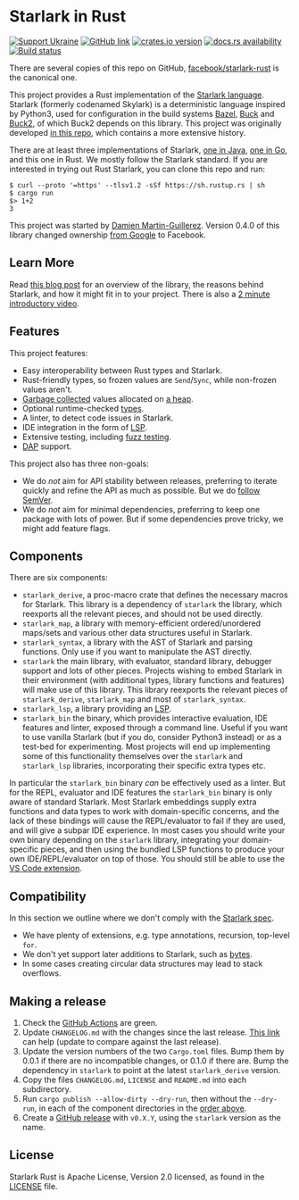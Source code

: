 # Starlark in Rust

[![Support Ukraine](https://img.shields.io/badge/Support-Ukraine-FFD500?style=flat&labelColor=005BBB)](https://opensource.fb.com/support-ukraine)
[![GitHub link](https://img.shields.io/badge/GitHub-facebook%2Fstarlark--rust-blue.svg)](https://github.com/facebook/starlark-rust)
[![crates.io version](https://img.shields.io/crates/v/starlark.svg)](https://crates.io/crates/starlark)
[![docs.rs availability](https://img.shields.io/docsrs/starlark?label=docs.rs)](https://docs.rs/starlark/)
[![Build status](https://img.shields.io/github/actions/workflow/status/facebook/starlark-rust/ci.yml?branch=main)](https://github.com/facebook/starlark-rust/actions)

There are several copies of this repo on GitHub,
[facebook/starlark-rust](https://github.com/facebook/starlark-rust) is the
canonical one.

This project provides a Rust implementation of the
[Starlark language](https://github.com/bazelbuild/starlark/blob/master/spec.md).
Starlark (formerly codenamed Skylark) is a deterministic language inspired by
Python3, used for configuration in the build systems
[Bazel](https://bazel.build), [Buck](https://buck.build) and
[Buck2](https://buck2.build), of which Buck2 depends on this library. This
project was originally developed
[in this repo](https://github.com/google/starlark-rust), which contains a more
extensive history.

There are at least three implementations of Starlark,
[one in Java](https://github.com/bazelbuild/starlark),
[one in Go](https://github.com/google/starlark-go), and this one in Rust. We
mostly follow the Starlark standard. If you are interested in trying out Rust
Starlark, you can clone this repo and run:

```shell
$ curl --proto '=https' --tlsv1.2 -sSf https://sh.rustup.rs | sh
$ cargo run
$> 1+2
3
```

This project was started by
[Damien Martin-Guillerez](https://github.com/damienmg). Version 0.4.0 of this
library changed ownership [from Google](https://github.com/google/starlark-rust)
to Facebook.

## Learn More

Read
[this blog post](https://developers.facebook.com/blog/post/2021/04/08/rust-starlark-library/)
for an overview of the library, the reasons behind Starlark, and how it might
fit in to your project. There is also a
[2 minute introductory video](https://www.youtube.com/watch?v=3kHER3KIPj4).

## Features

This project features:

- Easy interoperability between Rust types and Starlark.
- Rust-friendly types, so frozen values are `Send`/`Sync`, while non-frozen
  values aren't.
- [Garbage collected](docs/gc.md) values allocated on [a heap](docs/heaps.md).
- Optional runtime-checked [types](docs/types.md).
- A linter, to detect code issues in Starlark.
- IDE integration in the form of
  [LSP](https://microsoft.github.io/language-server-protocol/).
- Extensive testing, including
  [fuzz testing](https://github.com/google/oss-fuzz/tree/master/projects/starlark-rust).
- [DAP](https://microsoft.github.io/debug-adapter-protocol/) support.

This project also has three non-goals:

- We do _not_ aim for API stability between releases, preferring to iterate
  quickly and refine the API as much as possible. But we do
  [follow SemVer](https://doc.rust-lang.org/cargo/reference/semver.html).
- We do _not_ aim for minimal dependencies, preferring to keep one package with
  lots of power. But if some dependencies prove tricky, we might add feature
  flags.

## Components

There are six components:

- `starlark_derive`, a proc-macro crate that defines the necessary macros for
  Starlark. This library is a dependency of `starlark` the library, which
  reexports all the relevant pieces, and should not be used directly.
- `starlark_map`, a library with memory-efficient ordered/unordered maps/sets
  and various other data structures useful in Starlark.
- `starlark_syntax`, a library with the AST of Starlark and parsing functions.
  Only use if you want to manipulate the AST directly.
- `starlark` the main library, with evaluator, standard library, debugger
  support and lots of other pieces. Projects wishing to embed Starlark in their
  environment (with additional types, library functions and features) will make
  use of this library. This library reexports the relevant pieces of
  `starlark_derive`, `starlark_map` and most of `starlark_syntax`.
- `starlark_lsp`, a library providing an
  [LSP](https://microsoft.github.io/language-server-protocol/).
- `starlark_bin` the binary, which provides interactive evaluation, IDE features
  and linter, exposed through a command line. Useful if you want to use vanilla
  Starlark (but if you do, consider Python3 instead) or as a test-bed for
  experimenting. Most projects will end up implementing some of this
  functionality themselves over the `starlark` and `starlark_lsp` libraries,
  incorporating their specific extra types etc.

In particular the `starlark_bin` binary _can_ be effectively used as a linter.
But for the REPL, evaluator and IDE features the `starlark_bin` binary is only
aware of standard Starlark. Most Starlark embeddings supply extra functions and
data types to work with domain-specific concerns, and the lack of these bindings
will cause the REPL/evaluator to fail if they are used, and will give a subpar
IDE experience. In most cases you should write your own binary depending on the
`starlark` library, integrating your domain-specific pieces, and then using the
bundled LSP functions to produce your own IDE/REPL/evaluator on top of those.
You should still be able to use the [VS Code extension](vscode/README.md).

## Compatibility

In this section we outline where we don't comply with the
[Starlark spec](https://github.com/bazelbuild/starlark/blob/master/spec.md).

- We have plenty of extensions, e.g. type annotations, recursion, top-level
  `for`.
- We don't yet support later additions to Starlark, such as
  [bytes](https://github.com/facebook/starlark-rust/issues/4).
- In some cases creating circular data structures may lead to stack overflows.

## Making a release

1. Check the [GitHub Actions](https://github.com/facebook/starlark-rust/actions)
   are green.
2. Update `CHANGELOG.md` with the changes since the last release.
   [This link](https://github.com/facebook/starlark-rust/compare/v0.4.0...main)
   can help (update to compare against the last release).
3. Update the version numbers of the two `Cargo.toml` files. Bump them by 0.0.1
   if there are no incompatible changes, or 0.1.0 if there are. Bump the
   dependency in `starlark` to point at the latest `starlark_derive` version.
4. Copy the files `CHANGELOG.md`, `LICENSE` and `README.md` into each
   subdirectory.
5. Run `cargo publish --allow-dirty --dry-run`, then without the `--dry-run`, in
   each of the component directories in the [order above](#components).
6. Create a
   [GitHub release](https://github.com/facebook/starlark-rust/releases/new) with
   `v0.X.Y`, using the `starlark` version as the name.

## License

Starlark Rust is Apache License, Version 2.0 licensed, as found in the
[LICENSE](LICENSE) file.
